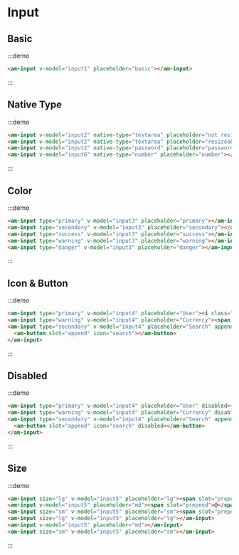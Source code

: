# Input

## Basic

:::demo
```html
<am-input v-model="input1" placeholder="basic"></am-input>
```
:::

## Native Type

:::demo
```html
<am-input v-model="input2" native-type="textarea" placeholder="not resizeable" :rows="5" :resize="false"></am-input>
<am-input v-model="input2" native-type="textarea" placeholder="resizeable"></am-input>
<am-input v-model="input2" native-type="password" placeholder="password"></am-input>
<am-input v-model="input6" native-type="number" placeholder="number"></am-input>
```
:::

## Color

:::demo
```html
<am-input type="primary" v-model="input3" placeholder="primary"></am-input>
<am-input type="secondary" v-model="input3" placeholder="secondary"></am-input>
<am-input type="success" v-model="input3" placeholder="success"></am-input>
<am-input type="warning" v-model="input3" placeholder="warning"></am-input>
<am-input type="danger" v-model="input3" placeholder="danger"></am-input>
```
:::

## Icon & Button

:::demo
```html
<am-input type="primary" v-model="input4" placeholder="User"><i class="am-icon-user" slot="prepend"></i></am-input>
<am-input type="warning" v-model="input4" placeholder="Currency"><span slot="append">.00</span></am-input>
<am-input type="secondary" v-model="input4" placeholder="Search" append-btn="append-btn">
  <am-button slot="append" icon="search"></am-button>
</am-input>
```
:::

## Disabled

:::demo
```html
<am-input type="primary" v-model="input4" placeholder="User" disabled><i class="am-icon-user" slot="prepend"></i></am-input>
<am-input type="warning" v-model="input4" placeholder="Currency" disabled><span slot="append">.00</span></am-input>
<am-input type="secondary" v-model="input4" placeholder="Search" append-btn="append-btn" disabled>
  <am-button slot="append" icon="search" disabled></am-button>
</am-input>
```
:::

## Size

:::demo
```html
<am-input size="lg" v-model="input5" placeholder="lg"><span slot="prepend">@</span></am-input>
<am-input v-model="input5" placeholder="md"><span slot="prepend">@</span></am-input>
<am-input size="sm" v-model="input5" placeholder="sm"><span slot="prepend">@</span></am-input>
<am-input size="lg" v-model="input5" placeholder="lg"></am-input>
<am-input v-model="input5" placeholder="md"></am-input>
<am-input size="sm" v-model="input5" placeholder="sm"></am-input>
```
:::

<script>
import PageMixin from '@/mixins/page'

export default {
  mixins: [
    PageMixin,
  ],
  data () {
    return {
      input1: '',
      input2: '',
      input3: '',
      input4: '',
      input5: '',
      input6: 0,
    }
  },
}
</script>

<style>
.am-input + .am-input {
  margin-top: 1rem;
}
</style>
